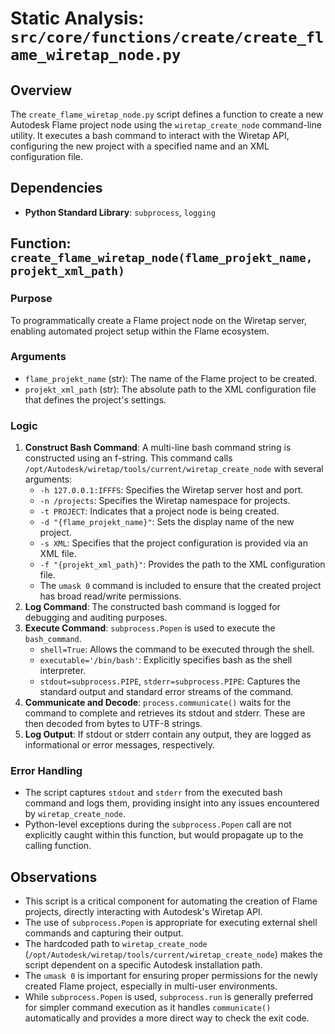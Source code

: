 # Static Analysis: `src/core/functions/create/create_flame_wiretap_node.py`

## Overview
The `create_flame_wiretap_node.py` script defines a function to create a new Autodesk Flame project node using the `wiretap_create_node` command-line utility. It executes a bash command to interact with the Wiretap API, configuring the new project with a specified name and an XML configuration file.

## Dependencies
- **Python Standard Library**: `subprocess`, `logging`

## Function: `create_flame_wiretap_node(flame_projekt_name, projekt_xml_path)`

### Purpose
To programmatically create a Flame project node on the Wiretap server, enabling automated project setup within the Flame ecosystem.

### Arguments
- `flame_projekt_name` (str): The name of the Flame project to be created.
- `projekt_xml_path` (str): The absolute path to the XML configuration file that defines the project's settings.

### Logic
1.  **Construct Bash Command**: A multi-line bash command string is constructed using an f-string. This command calls `/opt/Autodesk/wiretap/tools/current/wiretap_create_node` with several arguments:
    - `-h 127.0.0.1:IFFFS`: Specifies the Wiretap server host and port.
    - `-n /projects`: Specifies the Wiretap namespace for projects.
    - `-t PROJECT`: Indicates that a project node is being created.
    - `-d "{flame_projekt_name}"`: Sets the display name of the new project.
    - `-s XML`: Specifies that the project configuration is provided via an XML file.
    - `-f "{projekt_xml_path}"`: Provides the path to the XML configuration file.
    - The `umask 0` command is included to ensure that the created project has broad read/write permissions.
2.  **Log Command**: The constructed bash command is logged for debugging and auditing purposes.
3.  **Execute Command**: `subprocess.Popen` is used to execute the `bash_command`.
    - `shell=True`: Allows the command to be executed through the shell.
    - `executable='/bin/bash'`: Explicitly specifies bash as the shell interpreter.
    - `stdout=subprocess.PIPE`, `stderr=subprocess.PIPE`: Captures the standard output and standard error streams of the command.
4.  **Communicate and Decode**: `process.communicate()` waits for the command to complete and retrieves its stdout and stderr. These are then decoded from bytes to UTF-8 strings.
5.  **Log Output**: If stdout or stderr contain any output, they are logged as informational or error messages, respectively.

### Error Handling
- The script captures `stdout` and `stderr` from the executed bash command and logs them, providing insight into any issues encountered by `wiretap_create_node`.
- Python-level exceptions during the `subprocess.Popen` call are not explicitly caught within this function, but would propagate up to the calling function.

## Observations
- This script is a critical component for automating the creation of Flame projects, directly interacting with Autodesk's Wiretap API.
- The use of `subprocess.Popen` is appropriate for executing external shell commands and capturing their output.
- The hardcoded path to `wiretap_create_node` (`/opt/Autodesk/wiretap/tools/current/wiretap_create_node`) makes the script dependent on a specific Autodesk installation path.
- The `umask 0` is important for ensuring proper permissions for the newly created Flame project, especially in multi-user environments.
- While `subprocess.Popen` is used, `subprocess.run` is generally preferred for simpler command execution as it handles `communicate()` automatically and provides a more direct way to check the exit code.
